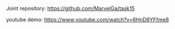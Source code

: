 Joint repository: https://github.com/MarvelGa/task15

youtube demo: https://www.youtube.com/watch?v=6HnD6YFfme8
